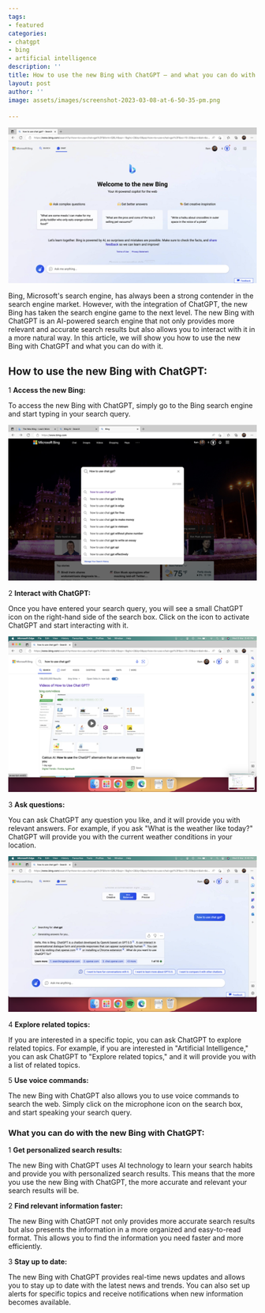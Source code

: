 ```yaml
---
tags:
- featured
categories:
- chatgpt
- bing
- artificial intelligence
description: ''
title: How to use the new Bing with ChatGPT — and what you can do with it
layout: post
author: ''
image: assets/images/screenshot-2023-03-08-at-6-50-35-pm.png

---
```

![chatgpt](/assets/images/screenshot-2023-03-08-at-6-50-35-pm.png "bing and chatgpt")

Bing, Microsoft's search engine, has always been a strong contender in the search engine market. However, with the integration of ChatGPT, the new Bing has taken the search engine game to the next level. The new Bing with ChatGPT is an AI-powered search engine that not only provides more relevant and accurate search results but also allows you to interact with it in a more natural way. In this article, we will show you how to use the new Bing with ChatGPT and what you can do with it.

## How to use the new Bing with ChatGPT:

1 **Access the new Bing:**

To access the new Bing with ChatGPT, simply go to the Bing search engine and start typing in your search query.

![bing search](/assets/images/screenshot-2023-03-08-at-6-48-19-pm.png "bing search")

2 **Interact with ChatGPT:**

Once you have entered your search query, you will see a small ChatGPT icon on the right-hand side of the search box. Click on the icon to activate ChatGPT and start interacting with it.

![](/assets/images/screenshot-2023-03-08-at-6-49-03-pm.png)

3 **Ask questions:**

You can ask ChatGPT any question you like, and it will provide you with relevant answers. For example, if you ask "What is the weather like today?" ChatGPT will provide you with the current weather conditions in your location.

![](/assets/images/screenshot-2023-03-08-at-6-49-28-pm.png)

4 **Explore related topics:**

If you are interested in a specific topic, you can ask ChatGPT to explore related topics. For example, if you are interested in "Artificial Intelligence," you can ask ChatGPT to "Explore related topics," and it will provide you with a list of related topics.

5 **Use voice commands:**

The new Bing with ChatGPT also allows you to use voice commands to search the web. Simply click on the microphone icon on the search box, and start speaking your search query.

### What you can do with the new Bing with ChatGPT:

1 **Get personalized search results:**

The new Bing with ChatGPT uses AI technology to learn your search habits and provide you with personalized search results. This means that the more you use the new Bing with ChatGPT, the more accurate and relevant your search results will be.

2 **Find relevant information faster:**

The new Bing with ChatGPT not only provides more accurate search results but also presents the information in a more organized and easy-to-read format. This allows you to find the information you need faster and more efficiently.

3 **Stay up to date:**

The new Bing with ChatGPT provides real-time news updates and allows you to stay up to date with the latest news and trends. You can also set up alerts for specific topics and receive notifications when new information becomes available.
